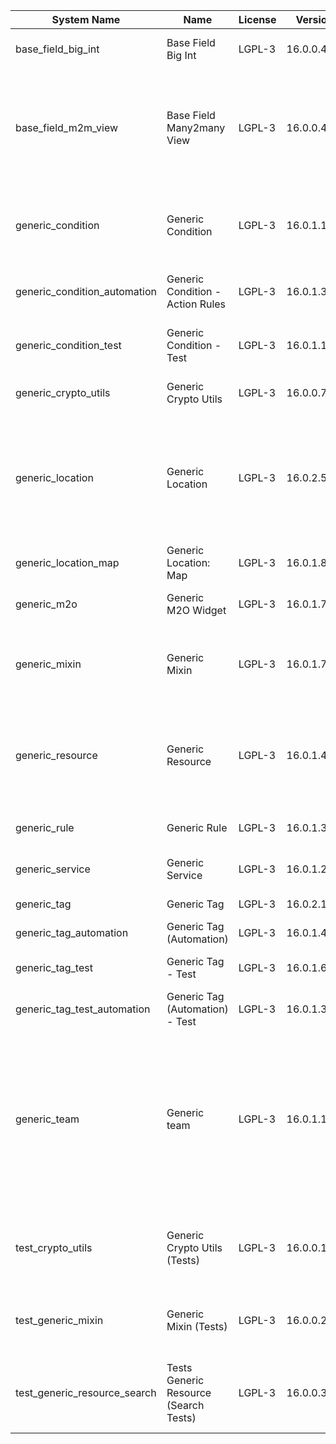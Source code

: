 | System Name | Name | License | Version | Summary | Price |
|---|---|---|---|---|---|
| base_field_big_int | Base Field Big Int | LGPL-3 | 16.0.0.4.0 | BigInt field implementation for Odoo |  |
| base_field_m2m_view | Base Field Many2many View | LGPL-3 | 16.0.0.4.0 | Adds Many2manyView field implementation for Odoo. Useful in cases when m2m relation computed via Postgresql View |  |
| generic_condition | Generic Condition | LGPL-3 | 16.0.1.19.0 | Create generic conditions on which you         can program some logic in Odoo objects |  |
| generic_condition_automation | Generic Condition - Action Rules | LGPL-3 | 16.0.1.3.0 | Generic Conditions (Integration with Action Rules) |  |
| generic_condition_test | Generic Condition - Test | LGPL-3 | 16.0.1.10.0 | Generic Conditions - Tests (do not install manualy) |  |
| generic_crypto_utils | Generic Crypto Utils | LGPL-3 | 16.0.0.7.0 | Technical utils to add encryption to other addons |  |
| generic_location | Generic Location | LGPL-3 | 16.0.2.5.0 | Allows you to make an abstract description of the         objects location relative to the general location         (for example: house3 -> office5 -> room2 -> table5) |  |
| generic_location_map | Generic Location: Map | LGPL-3 | 16.0.1.8.0 | Display locations on map view. |  |
| generic_m2o | Generic M2O Widget | LGPL-3 | 16.0.1.7.0 | Generic Many2one widget |  |
| generic_mixin | Generic Mixin | LGPL-3 | 16.0.1.78.0 | Technical module with generic mixins, that may help to build other modules |  |
| generic_resource | Generic Resource | LGPL-3 | 16.0.1.47.0 | Provides the ability to create and categorize         various resources that can be used in other Odoo modules. |  |
| generic_rule | Generic Rule | LGPL-3 | 16.0.1.3.0 | Adds new top-level menu 'rules' |  |
| generic_service | Generic Service | LGPL-3 | 16.0.1.23.0 | Create and manage service catalog |  |
| generic_tag | Generic Tag | LGPL-3 | 16.0.2.10.0 | Generic tag management. |  |
| generic_tag_automation | Generic Tag (Automation) | LGPL-3 | 16.0.1.4.0 |  |  |
| generic_tag_test | Generic Tag - Test | LGPL-3 | 16.0.1.6.0 | Generic Tag - Tests (do not install manualy) |  |
| generic_tag_test_automation | Generic Tag (Automation) - Test | LGPL-3 | 16.0.1.3.0 |  |  |
| generic_team | Generic team | LGPL-3 | 16.0.1.16.0 | With this module you can create teams and add         users to them, which allows you to perform group         actions (such as assigning a responsible team         instead of one person) while working with Odoo applications. |  |
| test_crypto_utils | Generic Crypto Utils (Tests) | LGPL-3 | 16.0.0.12.0 | Technical module that have to be used to test Generic Crypto Utils module |  |
| test_generic_mixin | Generic Mixin (Tests) | LGPL-3 | 16.0.0.22.0 | Technical module that have to be used to test Generic Mixin module |  |
| test_generic_resource_search | Tests Generic Resource (Search Tests) | LGPL-3 | 16.0.0.3.0 | Technical module that have to be used to test Generic Resource search cases |  |
